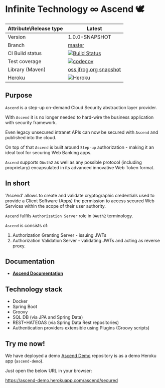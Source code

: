 # Infinite Technology ∞ Ascend 🕊

|Attribute\Release type|Latest|
|----------------------|------|
|Version|1.0.0-SNAPSHOT|
|Branch|[master](https://github.com/INFINITE-TECHNOLOGY/ASCEND)|
|CI Build status|[![Build Status](https://travis-ci.com/INFINITE-TECHNOLOGY/ASCEND.svg?branch=master)](https://travis-ci.com/INFINITE-TECHNOLOGY/ASCEND)|
|Test coverage|[![codecov](https://codecov.io/gh/INFINITE-TECHNOLOGY/ASCEND/branch/master/graphs/badge.svg)](https://codecov.io/gh/INFINITE-TECHNOLOGY/ASCEND/branch/master/graphs)|
|Library (Maven)|[oss.jfrog.org snapshot](https://oss.jfrog.org/artifactory/webapp/#/artifacts/browse/tree/General/oss-snapshot-local/io/infinite/ascend/1.0.0-SNAPSHOT)|
|Heroku|![Heroku](https://heroku-badge.herokuapp.com/?app=ascend-public&root=/ascend/inputMessages)|

## Purpose

`Ascend` is a step-up on-demand Cloud Security abstraction layer provider.

With `Ascend` it is no longer needed to hard-wire the business application with security framework.

Even legacy unsecured intranet APIs can now be secured with `Ascend` and published into the cloud.

On top of that `Ascend` is built around `Step-up` authorization - making it an ideal tool for securing 
Web Banking apps.

`Ascend` supports `OAuth2` as well as any possible protocol (including proprietary) encapsulated in its advanced innovative 
Web Token format.

## In short

'Ascend' allows to create and validate cryptographic credentials used to provide a Client Software (Apps) the permission
to access secured Web Services within the scope of their user authority.

`Ascend` fulfils `Authorization Server` role in `OAuth2` terminology.

`Ascend` is consists of:
1) Authorization Granting Server - issuing JWTs
2) Authorization Validation Server - validating JWTs and acting as reverse proxy.

## Documentation

* [**Ascend Documentation**](https://github.com/INFINITE-TECHNOLOGY/ASCEND/wiki)

## Technology stack

* Docker
* Spring Boot
* Groovy
* SQL DB (via JPA and Spring Data)
* REST+HATEOAS (via Spring Data Rest repositories)
* Authentication providers extensible using Plugins (Groovy scripts)

## Try me now!

We have deployed a demo [Ascend Demo](https://github.com/INFINITE-TECHNOLOGY/ASCEND_DEMO) repository is as a demo Heroku app (`ascend-demo`).

Just open the below URL in your browser:

https://ascend-demo.herokuapp.com/ascend/secured